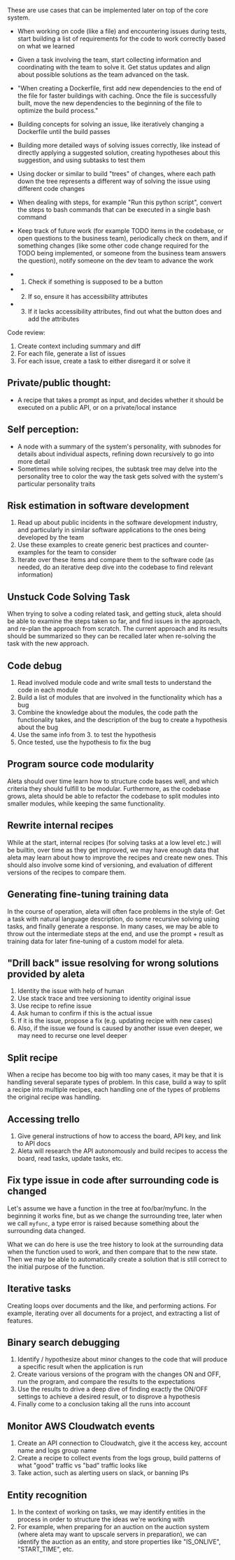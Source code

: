 These are use cases that can be implemented later on top of the core system.

- When working on code (like a file) and encountering issues during tests, start building a list of requirements for the code to work correctly based on what we learned
- Given a task involving the team, start collecting information and coordinating with the team to solve it. Get status updates and align about possible solutions as the team advanced on the task.
- "When creating a Dockerfile, first add new dependencies to the end of the file for faster buildings with caching. Once the file is successfully built, move the new dependencies to the beginning of the file to optimize the build process."
- Building concepts for solving an issue, like iteratively changing a Dockerfile until the build passes
- Building more detailed ways of solving issues correctly, like instead of directly applying a suggested solution, creating hypotheses about this suggestion, and using subtasks to test them
- Using docker or similar to build "trees" of changes, where each path down the tree represents a different way of solving the issue using different code changes
- When dealing with steps, for example "Run this python script", convert the steps to bash commands that can be executed in a single bash command

- Keep track of future work (for example TODO items in the codebase, or open questions to the business team), periodically check on them, and if something changes (like some other code change required for the TODO being implemented, or someone from the business team answers the question), notify someone on the dev team to advance the work

- 1. Check if something is supposed to be a button
- 2. If so, ensure it has accessibility attributes
- 3. If it lacks accessibility attributes, find out what the button does and add the attributes

Code review:

1. Create context including summary and diff
2. For each file, generate a list of issues
3. For each issue, create a task to either disregard it or solve it

## Private/public thought:

- A recipe that takes a prompt as input, and decides whether it should be executed on a public API, or on a private/local instance

## Self perception:

- A node with a summary of the system's personality, with subnodes for details about individual aspects, refining down recursively to go into more detail
- Sometimes while solving recipes, the subtask tree may delve into the personality tree to color the way the task gets solved with the system's particular personality traits

## Risk estimation in software development

1. Read up about public incidents in the software development industry, and particularly in similar software applications to the ones being developed by the team
2. Use these examples to create generic best practices and counter-examples for the team to consider
3. Iterate over these items and compare them to the software code (as needed, do an iterative deep dive into the codebase to find relevant information)

## Unstuck Code Solving Task

When trying to solve a coding related task, and getting stuck, aleta should be able to examine the steps taken so far, and find issues in the approach, and re-plan the approach from scratch. The current approach and its results should be summarized so they can be recalled later when re-solving the task with the new approach.

## Code debug

1. Read involved module code and write small tests to understand the code in each module
2. Build a list of modules that are involved in the functionality which has a bug
3. Combine the knowledge about the modules, the code path the functionality takes, and the description of the bug to create a hypothesis about the bug
4. Use the same info from 3. to test the hypothesis
5. Once tested, use the hypothesis to fix the bug

## Program source code modularity

Aleta should over time learn how to structure code bases well, and which criteria they should fulfill to be modular. Furthermore, as the codebase grows, aleta should be able to refactor the codebase to split modules into smaller modules, while keeping the same functionality.

## Rewrite internal recipes

While at the start, internal recipes (for solving tasks at a low level etc.) will be builtin, over time as they get improved, we may have enough data that aleta may learn about how to improve the recipes and create new ones. This should also involve some kind of versioning, and evaluation of different versions of the recipes to compare them.

## Generating fine-tuning training data

In the course of operation, aleta will often face problems in the style of: Get a task with natural language description, do some recursive solving using tasks, and finally generate a response. In many cases, we may be able to throw out the intermediate steps at the end, and use the prompt + result as training data for later fine-tuning of a custom model for aleta.

## "Drill back" issue resolving for wrong solutions provided by aleta

1. Identity the issue with help of human
2. Use stack trace and tree versioning to identity original issue
3. Use recipe to refine issue
4. Ask human to confirm if this is the actual issue
5. If it is the issue, propose a fix (e.g. updating recipe with new cases)
6. Also, if the issue we found is caused by another issue even deeper, we may need to recurse one level deeper

## Split recipe

When a recipe has become too big with too many cases, it may be that it is handling several separate types of problem. In this case, build a way to split a recipe into multiple recipes, each handling one of the types of problems the original recipe was handling.

## Accessing trello

1. Give general instructions of how to access the board, API key, and link to API docs
2. Aleta will research the API autonomously and build recipes to access the board, read tasks, update tasks, etc.

## Fix type issue in code after surrounding code is changed

Let's assume we have a function in the tree at foo/bar/myfunc. In the beginning it works fine, but as we change the surrounding tree, later when we call `myfunc`, a type error is raised because something about the surrounding data changed.

What we can do here is use the tree history to look at the surrounding data when the function used to work, and then compare that to the new state. Then we may be able to automatically create a solution that is still correct to the initial purpose of the function.

## Iterative tasks

Creating loops over documents and the like, and performing actions. For example, iterating over all documents for a project, and extracting a list of features.

## Binary search debugging

1. Identify / hypothesize about minor changes to the code that will produce a specific result when the application is run
2. Create various versions of the program with the changes ON and OFF, run the program, and compare the results to the expectations
3. Use the results to drive a deep dive of finding exactly the ON/OFF settings to achieve a desired result, or to disprove a hypothesis
4. Finally come to a conclusion taking all the runs into account

## Monitor AWS Cloudwatch events

1. Create an API connection to Cloudwatch, give it the access key, account name and logs group name
2. Create a recipe to collect events from the logs group, build patterns of what "good" traffic vs "bad" traffic looks like
3. Take action, such as alerting users on slack, or banning IPs

## Entity recognition

1. In the context of working on tasks, we may identify entities in the process in order to structure the ideas we're working with
2. For example, when preparing for an auction on the auction system (where aleta may want to upscale servers in preparation), we can identify the auction as an entity, and store properties like "IS_ONLIVE", "START_TIME", etc.
